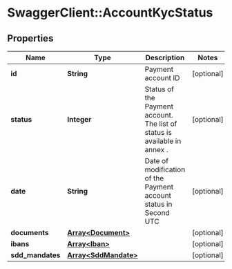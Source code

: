 # SwaggerClient::AccountKycStatus

## Properties
Name | Type | Description | Notes
------------ | ------------- | ------------- | -------------
**id** | **String** | Payment account ID | [optional] 
**status** | **Integer** | Status of the Payment account.  The list of status is available in annex . | [optional] 
**date** | **String** | Date of modification of the Payment account status in Second UTC | [optional] 
**documents** | [**Array&lt;Document&gt;**](Document.md) |  | [optional] 
**ibans** | [**Array&lt;Iban&gt;**](Iban.md) |  | [optional] 
**sdd_mandates** | [**Array&lt;SddMandate&gt;**](SddMandate.md) |  | [optional] 


